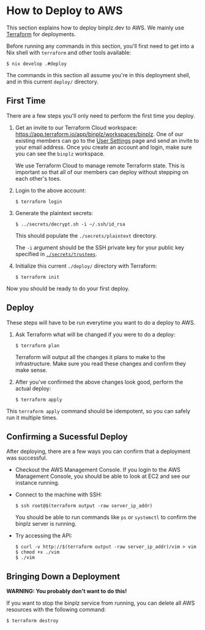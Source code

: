 # How to Deploy to AWS

This section explains how to deploy binplz.dev to AWS.
We mainly use [Terraform](https://www.terraform.io/) for deployments.

Before running any commands in this section, you'll first need to get into a
Nix shell with `terraform` and other tools available:

```console
$ nix develop .#deploy
```

The commands in this section all assume you're in this deployment shell, and in
this current `deploy/` directory.

## First Time

There are a few steps you'll only need to perform the first time you deploy.

1.  Get an invite to our Terraform Cloud workspace:
    <https://app.terraform.io/app/binplz/workspaces/binplz>.  One of our existing members
    can go to the [User
    Settings](https://app.terraform.io/app/binplz/settings/users) page and send
    an invite to your email address.  Once you create an account and login, make
    sure you can see the `binplz` workspace.

    We use Terraform Cloud to manage remote Terraform state.  This is important
    so that all of our members can deploy without stepping on each other's
    toes.

1.  Login to the above account:

    ```console
    $ terraform login
    ```

1. Generate the plaintext secrets:

    ```console
    $ ../secrets/decrypt.sh -i ~/.ssh/id_rsa
    ```

    This should populate the `./secrets/plaintext` directory.

    The `-i` argument should be the SSH private key for your public key
    specified in [`./secrets/trustees`](./secrets/trustees).

1.  Initialize this current `./deploy/` directory with Terraform:

    ```console
    $ terraform init
    ```

Now you should be ready to do your first deploy.

## Deploy

These steps will have to be run everytime you want to do a deploy to AWS.

1.  Ask Terraform what will be changed if you were to do a deploy:

    ```console
    $ terraform plan
    ```

    Terraform will output all the changes it plans to make to the
    infrastructure.  Make sure you read these changes and confirm they make
    sense.

1.  After you've confirmed the above changes look good, perform the actual deploy:

    ```console
    $ terraform apply
    ```

This `terraform apply` command should be idempotent, so you can safely run it
multiple times.

## Confirming a Sucessful Deploy

After deploying, there are a few ways you can confirm that a deployment was
successful.

-   Checkout the AWS Management Console.  If you login to the AWS Management
    Console, you should be able to look at EC2 and see our instance running.

-   Connect to the machine with SSH:

    ```console
    $ ssh root@$(terraform output -raw server_ip_addr)
    ```

    You should be able to run commands like `ps` or `systemctl` to confirm the
    binplz server is running.

-   Try accessing the API:

    ```console
    $ curl -v http://$(terraform output -raw server_ip_addr)/vim > vim
    $ chmod +x ./vim
    $ ./vim
    ```

## Bringing Down a Deployment

**WARNING: You probably don't want to do this!**

If you want to stop the binplz service from running, you can delete all AWS
resources with the following command:

```console
$ terraform destroy
```
